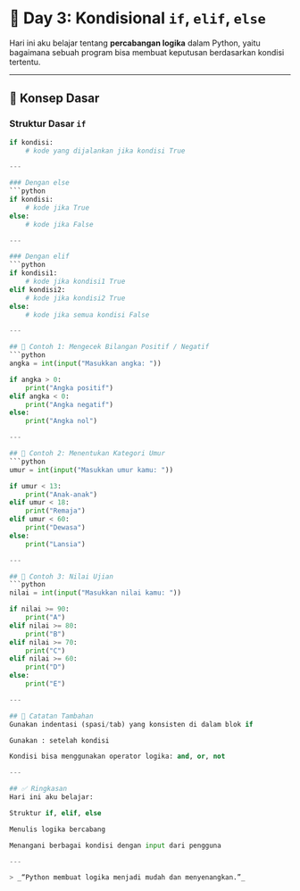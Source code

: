 # 📘 Day 3: Kondisional `if`, `elif`, `else`

Hari ini aku belajar tentang **percabangan logika** dalam Python, yaitu bagaimana sebuah program bisa membuat keputusan berdasarkan kondisi tertentu.

---

## 🧠 Konsep Dasar

### Struktur Dasar `if`
```python
if kondisi:
    # kode yang dijalankan jika kondisi True

---

### Dengan else
```python
if kondisi:
    # kode jika True
else:
    # kode jika False

---

### Dengan elif
```python
if kondisi1:
    # kode jika kondisi1 True
elif kondisi2:
    # kode jika kondisi2 True
else:
    # kode jika semua kondisi False

---

## 🔎 Contoh 1: Mengecek Bilangan Positif / Negatif
```python
angka = int(input("Masukkan angka: "))

if angka > 0:
    print("Angka positif")
elif angka < 0:
    print("Angka negatif")
else:
    print("Angka nol")

---

## 🔎 Contoh 2: Menentukan Kategori Umur
```python
umur = int(input("Masukkan umur kamu: "))

if umur < 13:
    print("Anak-anak")
elif umur < 18:
    print("Remaja")
elif umur < 60:
    print("Dewasa")
else:
    print("Lansia")

---

## 🔎 Contoh 3: Nilai Ujian
```python
nilai = int(input("Masukkan nilai kamu: "))

if nilai >= 90:
    print("A")
elif nilai >= 80:
    print("B")
elif nilai >= 70:
    print("C")
elif nilai >= 60:
    print("D")
else:
    print("E")

---

## 📝 Catatan Tambahan
Gunakan indentasi (spasi/tab) yang konsisten di dalam blok if

Gunakan : setelah kondisi

Kondisi bisa menggunakan operator logika: and, or, not

---

## ✅ Ringkasan
Hari ini aku belajar:

Struktur if, elif, else

Menulis logika bercabang

Menangani berbagai kondisi dengan input dari pengguna

---

> _“Python membuat logika menjadi mudah dan menyenangkan.”_
